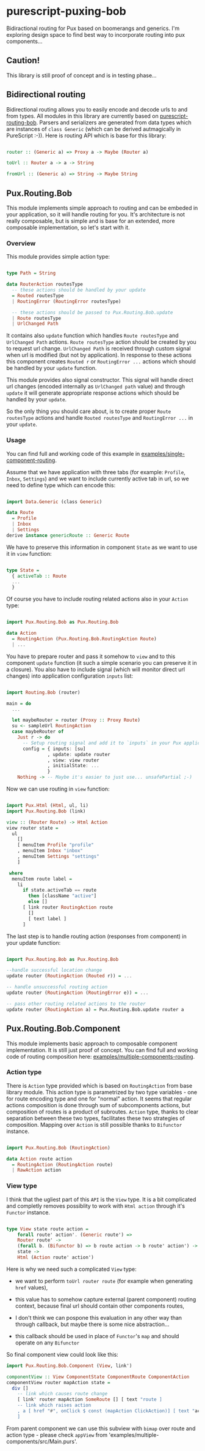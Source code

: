 # purescript-puxing-bob

Bidiractional routing for Pux based on boomerangs and generics. I'm exploring design space to find best way to incorporate routing into pux components...

## Caution!

This library is still proof of concept and is in testing phase...

## Bidirectional routing

Bidirectional routing allows you to easily encode and decode urls to and from types. All modules in this library are currently based on [purescript-routing-bob](https://github.com/paluh/purescript-routing-bob). Parsers and serializers are generated from data types which are instances of `class Generic` (which can be derived autmagically in PureScript :-)).
Here is routing API which is base for this library:

```purescript

router :: (Generic a) => Proxy a -> Maybe (Router a)

toUrl :: Router a -> a -> String

fromUrl :: (Generic a) => String -> Maybe String

```

## Pux.Routing.Bob

This module implements simple approach to routing and can be embeded in your application, so it will handle routing for you. It's architecture is not really composable, but is simple and is base for an extended, more composable implementation, so let's start with it.

### Overview

This module provides simple action type:

```purescript

type Path = String

data RouterAction routesType
  -- these actions should be handled by your update
  = Routed routesType
  | RoutingError (RoutingError routesType)

  -- these actions should be passed to Pux.Routing.Bob.update
  | Route routesType
  | UrlChanged Path

```

It contains also `update` function which handles `Route routesType` and `UrlChanged Path` actions. `Route routesType` action should be created by you to request url change. `UrlChanged Path` is received through custom signal when url is modified (but not by application). In response to these actions this component creates `Routed r` or `RoutingError ...` actions which should be handled by your `update` function.

This module provides also signal constructor. This signal will handle direct url changes (encoded internally as `UrlChanged path` value) and through `update` it will generate appropriate response actions which should be handled by your `update`.

So the only thing you should care about, is to create proper `Route routesType` actions and handle `Routed routesType` and `RoutingError ...` in your `update`.

### Usage

You can find full and working code of this example in [examples/single-component-routing](https://github.com/paluh/purescript-puxing-bob/tree/master/examples/single-component-routing).

Assume that we have application with three tabs (for example: `Profile`, `Inbox`, `Settings`) and we want to include currently active tab in url, so we need to define type which can encode this:

```purescript

import Data.Generic (class Generic)

data Route
  = Profile
  | Inbox
  | Settings
derive instance genericRoute :: Generic Route

```

We have to preserve this information in component `State` as we want to use it in `view` function:

```purescript

type State =
  { activeTab :: Route
  ...
  }

```

Of course you have to include routing related actions also in your `Action` type:

```purescript

import Pux.Routing.Bob as Pux.Routing.Bob

data Action
  = RoutingAction (Pux.Routing.Bob.RoutingAction Route)
  | ...

```


You have to prepare router and pass it somehow to `view` and to this component `update` function (it such a simple scenario you can preserve it in a closure).  You also have to include signal (which will monitor direct url changes) into application configuration `inputs` list:

```purescript

import Routing.Bob (router)

main = do
  ...

  let maybeRouter = router (Proxy :: Proxy Route)
  su <- sampleUrl RoutingAction
  case maybeRouter of
    Just r -> do
      -- Setup routing signal and add it to `inputs` in your Pux application config:
      config = { inputs: [su]
               , update: update router
               , view: view router
               , initialState: ...
               }
    Nothing -> -- Maybe it's easier to just use... unsafePartial ;-)

```

Now we can use routing in `view` function:

```purescript

import Pux.Html (Html, ul, li)
import Pux.Routing.Bob (link)

view :: (Router Route) -> Html Action
view router state =
  ul
    []
    [ menuItem Profile "profile"
    , menuItem Inbox "inbox"
    , menuItem Settings "settings"
    ]

 where
  menuItem route label =
    li
      if state.activeTab == route
        then [className "active"]
        else []
      [ link router RoutingAction route
        []
        [ text label ]
      ]

```

The last step is to handle routing action (responses from component) in your update function:

```purescript

import Pux.Routing.Bob as Pux.Routing.Bob

--handle successful location change
update router (RoutingAction (Routed r)) = ...

-- handle unsuccessful routing action
update router (RoutingAction (RoutingError e)) = ...

-- pass other routing related actions to the router
update router (RoutingAction a) = Pux.Routing.Bob.update router a

```

## Pux.Routing.Bob.Component

This module implements basic approach to composable component implementation. It is still just proof of concept. You can find full and working code of routing composition here: [examples/multiple-components-routing](https://github.com/paluh/purescript-puxing-bob/tree/master/examples/multiple-components-routing).

### Action type

There is `Action` type provided which is based on `RoutingAction` from base library module. This action type is parametrized by two type variables - one for route encoding type and one for "normal" action. It seems that regular actions composition is done through sum of subcomponents actions, but composition of routes is a product of subroutes. `Action` type, thanks to clear separation between these two types, facilitates these two strategies of composition.
Mapping over `Action` is still possible thanks to `Bifunctor` instance.

```purescript

import Pux.Routing.Bob (RoutingAction)

data Action route action
  = RoutingAction (RoutingAction route)
  | RawAction action

```

### View type

I think that the ugliest part of this `API` is the `View` type. It is a bit complicated and completly removes possiblity to work with `Html action` through it's `Functor` instance.


```purescript

type View state route action =
    forall route' action'. (Generic route') =>
    Router route' ->
    (forall b. (Bifunctor b) => b route action -> b route' action') ->
    state ->
    Html (Action route' action')

```

Here is why we need such a complicated `View` type:

* we want to perform `toUrl router route` (for example when generating `href` values),

* this value has to somehow capture external (parent component) routing context, because final url should contain other components routes,

* I don't think we can pospone this evaluation in any other way than through callback, but maybe there is some nice abstraction...

* this callback should be used in place of `Functor`'s `map` and should operate on any `Bifunctor`

So final component view could look like this:

``` purescript
import Pux.Routing.Bob.Component (View, link')

componentView :: View ComponentState ComponentRoute ComponentAction
componentView router mapAction state =
  div []
    -- link which causes route change
    [ link' router mapAction SomeRoute [] [ text "route ]
    -- link which raises action
    , a [ href "#", onClick $ const (mapAction ClickAction)] [ text "action" ]
    ]
```

From parent component we can use this subview with `bimap` over route and action type - please check `appView` from 'examples/multiple-components/src/Main.purs'.
